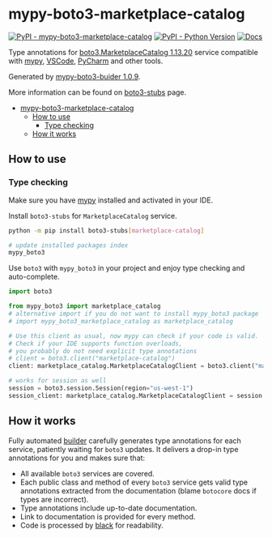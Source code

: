 # mypy-boto3-marketplace-catalog

[![PyPI - mypy-boto3-marketplace-catalog](https://img.shields.io/pypi/v/mypy-boto3-marketplace-catalog.svg?color=blue)](https://pypi.org/project/mypy-boto3-marketplace-catalog)
[![PyPI - Python Version](https://img.shields.io/pypi/pyversions/mypy-boto3-marketplace-catalog.svg?color=blue)](https://pypi.org/project/mypy-boto3-marketplace-catalog)
[![Docs](https://img.shields.io/readthedocs/mypy-boto3-builder.svg?color=blue)](https://mypy-boto3-builder.readthedocs.io/)

Type annotations for
[boto3.MarketplaceCatalog 1.13.20](https://boto3.amazonaws.com/v1/documentation/api/1.13.20/reference/services/marketplace-catalog.html#MarketplaceCatalog) service
compatible with [mypy](https://github.com/python/mypy), [VSCode](https://code.visualstudio.com/),
[PyCharm](https://www.jetbrains.com/pycharm/) and other tools.

Generated by [mypy-boto3-buider 1.0.9](https://github.com/vemel/mypy_boto3_builder).

More information can be found on [boto3-stubs](https://pypi.org/project/boto3-stubs/) page.

- [mypy-boto3-marketplace-catalog](#mypy-boto3-marketplace-catalog)
  - [How to use](#how-to-use)
    - [Type checking](#type-checking)
  - [How it works](#how-it-works)

## How to use

### Type checking

Make sure you have [mypy](https://github.com/python/mypy) installed and activated in your IDE.

Install `boto3-stubs` for `MarketplaceCatalog` service.

```bash
python -m pip install boto3-stubs[marketplace-catalog]

# update installed packages index
mypy_boto3
```

Use `boto3` with `mypy_boto3` in your project and enjoy type checking and auto-complete.

```python
import boto3

from mypy_boto3 import marketplace_catalog
# alternative import if you do not want to install mypy_boto3 package
# import mypy_boto3_marketplace_catalog as marketplace_catalog

# Use this client as usual, now mypy can check if your code is valid.
# Check if your IDE supports function overloads,
# you probably do not need explicit type annotations
# client = boto3.client("marketplace-catalog")
client: marketplace_catalog.MarketplaceCatalogClient = boto3.client("marketplace-catalog")

# works for session as well
session = boto3.session.Session(region="us-west-1")
session_client: marketplace_catalog.MarketplaceCatalogClient = session.client("marketplace-catalog")

```

## How it works

Fully automated [builder](https://github.com/vemel/mypy_boto3_builder) carefully generates
type annotations for each service, patiently waiting for `boto3` updates. It delivers
a drop-in type annotations for you and makes sure that:

- All available `boto3` services are covered.
- Each public class and method of every `boto3` service gets valid type annotations
  extracted from the documentation (blame `botocore` docs if types are incorrect).
- Type annotations include up-to-date documentation.
- Link to documentation is provided for every method.
- Code is processed by [black](https://github.com/psf/black) for readability.